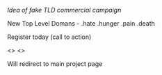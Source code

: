 *Idea of fake TLD commercial campaign*

New Top Level Domans - .hate .hunger .pain .death

Register today (call to action)

<<domain name>> <<tld selector>>

Will redirect to main project page
